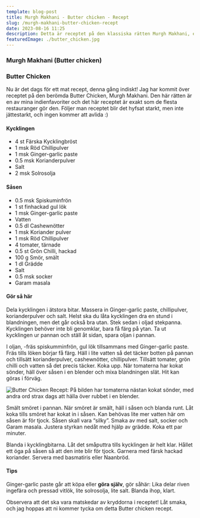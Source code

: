 ```yaml
---
template: blog-post
title: Murgh Makhani - Butter chicken - Recept
slug: /murgh-makhani-butter-chicken-recept
date: 2023-08-16 11:25
description: Detta är receptet på den klassiska rätten Murgh Makhani, eller Butter chicken som den kanske är mer känd som. Följer man receptet rakt av blir det Indienstark, vilket i den här maträtten inte är jättestarkt.
featuredImage: ./butter_chicken.jpg
---
```

### Murgh Makhani (Butter chicken)
### Butter Chicken

Nu är det dags för ett mat recept, denna gång indiskt! Jag har kommit över receptet på den berömda Butter Chicken, Murgh Makhani. Den här rätten är en av mina indienfavoriter och det här receptet är exakt som de flesta restauranger gör den. Följer man receptet blir det hyfsat starkt, men inte jättestarkt, och ingen kommer att avlida :)  

#### Kycklingen

- 4 st Färska Kycklingbröst
- 1 msk Röd Chillipulver
- 1 msk Ginger-garlic paste
- 0.5 msk Korianderpulver
- Salt
- 2 msk Solrosolja

#### Såsen

- 0.5 msk Spiskuminfrön
- 1 st finhackad gul lök
- 1 msk Ginger-garlic paste
- Vatten
- 0.5 dl Cashewnötter
- 1 msk Koriander pulver
- 1 msk Röd Chillipulver
- 4 tomater, tärnade
- 0.5 st Grön Chilli, hackad
- 100 g Smör, smält
- 1 dl Grädde
- Salt
- 0.5 msk socker
- Garam masala

#### Gör så här

Dela kycklingen i ätstora bitar. Massera in Ginger-garlic paste, chillipulver, korianderpulver och salt. Helst ska du låta kycklingen dra en stund i blandningen, men det går också bra utan. Stek sedan i oljad stekpanna. Kycklingen behöver inte bli genomklar, bara få färg på ytan.
Ta ut kycklingen ur pannan och ställ åt sidan, spara oljan i pannan.  

I oljan, -fräs spiskumminfrön, gul lök tillsammans med Ginger-garlic paste. Fräs tills löken börjar få färg.
Häll i lite vatten så det täcker botten på pannan och tillsätt korianderpulver, cashewnötter, chillipulver.
Tillsätt tomater, grön chilli och vatten så det precis täcker. Koka upp.
När tomaterna har kokat sönder, häll över såsen i en blender och mixa blandningen slät. Hit kan göras i förväg.  

![Butter Chicken Recept: På bilden har tomaterna nästan kokat sönder, med andra ord strax dags att hälla över rubbet i en blender.](/assets/butter-chicken-in-progress.jpg)

Smält smöret i pannan. När smöret är smält, häll i såsen och blanda runt. Låt koka tills smöret har kokat in i såsen. Kan behövas lite mer vatten här om såsen är för tjock. Såsen skall vara “silky”.
Smaka av med salt, socker och Garam masala. Justera styrkan nedåt med hjälp av grädde. Koka ett par minuter.  

Blanda i kycklingbitarna. Låt det småputtra tills kycklingen är helt klar. Hållet ett öga på såsen så att den inte blir för tjock.
Garnera med färsk hackad koriander. Servera med basmatiris eller Naanbröd.

#### Tips

Ginger-garlic paste går att köpa eller **göra själv**, gör såhär:
Lika delar riven ingefära och pressad vitlök, lite solrosolja, lite salt. Blanda ihop, klart.  

Observera att det ska vara matskedar av kryddorna i receptet! Låt smaka, och jag hoppas att ni kommer tycka om detta Butter chicken recept.